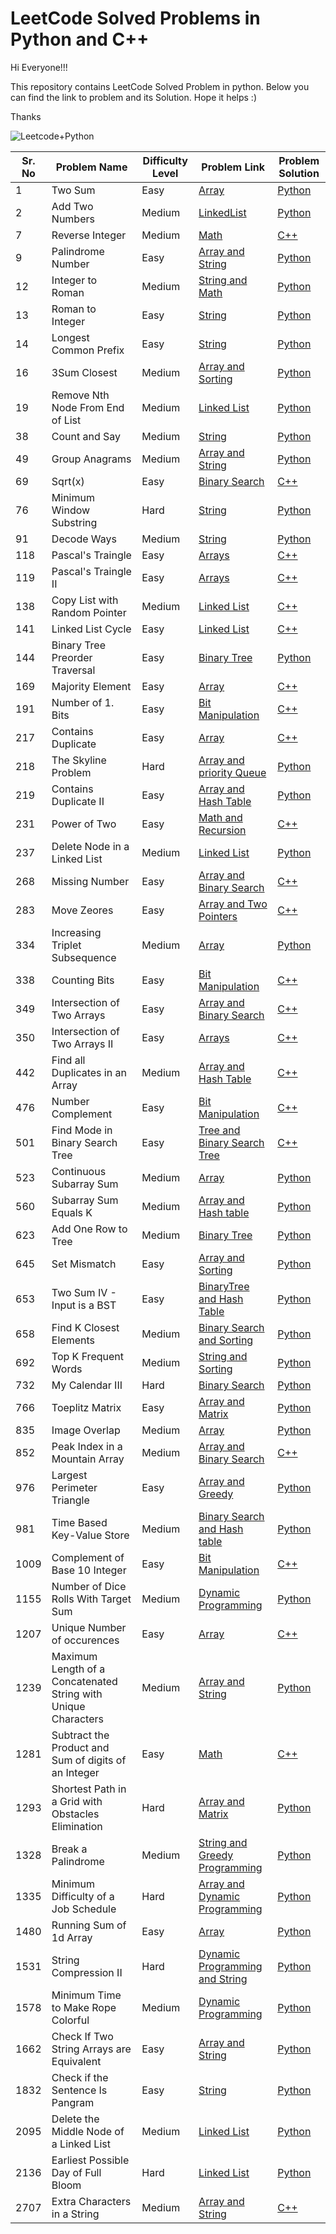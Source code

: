 # LeetCode Solved Problems in Python and C++

Hi Everyone!!!

This repository contains LeetCode Solved Problem in python. Below you can find the link to problem and its Solution. Hope it helps :)

Thanks

![Leetcode+Python](https://user-images.githubusercontent.com/28431152/192743038-9eac81e8-4cac-44dd-bcf6-04ed1eef4701.png)



| Sr. No | Problem Name                          | Difficulty Level | Problem Link                                                                    | Problem Solution                                                                                                                |
| ------ | ------------------------------------- | ---------------- | -------------------------------------------------------------- | ------------------------------------------------------------------------------------------------------------------------------- |
| 1     | Two Sum      | Easy          | [Array](https://leetcode.com/problems/two-sum/)  | [Python](https://github.com/swatinarang1225/LeetCode-Solutions/blob/main/1.%20Two%20Sum.py) |
| 2     | Add Two Numbers      | Medium          | [LinkedList](https://leetcode.com/problems/add-two-numbers/)  | [Python](https://github.com/swatinarang1225/LeetCode-Solutions/blob/main/2.%20Add%20Two%20Numbers.py) |
| 7     | Reverse Integer      | Medium         | [Math](https://leetcode.com/problems/reverse-integer/)  | [C++](https://github.com/swatinarang1225/leetCode-Solutions/blob/main/7.%20Reverse%20Integer.cpp) |
| 9     | Palindrome Number      | Easy          | [Array and String](https://leetcode.com/problems/palindrome-number/)  | [Python](https://github.com/swatinarang1225/LeetCode-Solutions/blob/main/9.%20Palindrome%20Number.py) |
| 12     | Integer to Roman      | Medium          | [String and Math](https://leetcode.com/problems/integer-to-roman/)  | [Python](https://github.com/swatinarang1225/LeetCode-Solutions/blob/main/12.%20Integer%20to%20Roman.py) |
| 13     | Roman to Integer      | Easy          | [String](https://leetcode.com/problems/roman-to-integer/)  | [Python](https://github.com/swatinarang1225/LeetCode-Solutions/blob/main/13.%20Roman%20to%20Integer.py) |
| 14    | Longest Common Prefix    | Easy          | [String](https://leetcode.com/problems/longest-common-prefix/)  | [Python](https://github.com/swatinarang1225/LeetCode-Solutions/blob/main/14.Longest%20Common%20Prefix.py) |
| 16    | 3Sum Closest    | Medium          | [Array and Sorting](https://leetcode.com/problems/3sum-closest/)  | [Python](https://github.com/swatinarang1225/LeetCode-Solutions/blob/main/16.%203Sum%20Closest.py) |
| 19     | Remove Nth Node From End of List      | Medium           | [Linked List](https://leetcode.com/problems/remove-nth-node-from-end-of-list/)  | [Python](https://github.com/swatinarang1225/LeetCode-Solutions/blob/main/19.%20Remove%20Nth%20Node%20From%20End%20of%20List.py) |
| 38     | Count and Say     | Medium      | [String](https://leetcode.com/problems/count-and-say/)  | [Python](https://github.com/swatinarang1225/LeetCode-Solutions/blob/main/38.%20Count%20and%20Say.py) |
| 49     | Group Anagrams     | Medium      | [Array and String](https://leetcode.com/problems/group-anagrams/)  | [Python](https://github.com/swatinarang1225/LeetCode-Solutions/blob/main/49.%20Group%20Anagrams.py) |
| 69     | Sqrt(x)    | Easy      | [Binary Search](https://leetcode.com/problems/sqrtx/)  | [C++](https://github.com/swatinarang1225/leetCode-Solutions/blob/main/69.%20Sqrt(x).cpp) |
| 76     | Minimum Window Substring      | Hard      | [String](https://leetcode.com/problems/minimum-window-substring/)  | [Python](https://github.com/swatinarang1225/LeetCode-Solutions/blob/main/76.%20Minimum%20Window%20Substring.py) |
| 91     | Decode Ways      | Medium      | [String](https://leetcode.com/problems/decode-ways/)  | [Python](https://github.com/swatinarang1225/LeetCode-Solutions/blob/main/91.%20Decode%20Ways.py) |
| 118    | Pascal's Traingle     | Easy      | [Arrays](https://leetcode.com/problems/pascals-triangle/description/)  | [C++](https://github.com/swatinarang1225/leetCode-Solutions/blob/main/118.%20Pascal's%20Triangle.cpp) |
| 119    | Pascal's Traingle II    | Easy      | [Arrays](https://leetcode.com/problems/pascals-triangle-ii/)  | [C++](https://github.com/swatinarang1225/leetCode-Solutions/blob/main/119.%20Pascal's%20Triangle%20II.cpp) |
| 138     | Copy List with Random Pointer      | Medium      | [Linked List](https://leetcode.com/problems/copy-list-with-random-pointer/description/?envType=daily-question&envId=2023-09-05)  | [C++](https://github.com/swatinarang1225/leetCode-Solutions/tree/main/Daily_Challenges/September-2023/Day5.%20Copy%20List%20with%20random%20Pointer) |
| 141     | Linked List Cycle      | Easy      | [Linked List](https://leetcode.com/problems/linked-list-cycle/?envType=daily-question&envId=2023-09-04)  | [C++](https://github.com/swatinarang1225/leetCode-Solutions/tree/main/Daily_Challenges/September-2023/Day4.%20Linked%20List%20Cycle) |
| 144     | Binary Tree Preorder Traversal     | Easy     | [Binary Tree](https://leetcode.com/problems/binary-tree-preorder-traversal/description/)  | [Python](https://github.com/swatinarang1225/LeetCode-Solutions/blob/main/144.%20Binary%20Tree%20Preorder%20Traversal.py) |
| 169     | Majority Element     | Easy     | [Array](https://leetcode.com/problems/majority-element/)  | [C++](https://github.com/swatinarang1225/leetCode-Solutions/blob/main/169.%20Majority%20Element.cpp) |
| 191     | Number of 1. Bits    | Easy     | [Bit Manipulation](https://leetcode.com/problems/number-of-1-bits/description/)  | [C++](https://github.com/swatinarang1225/leetCode-Solutions/blob/main/191.%20Number%20of%201%20Bits.cpp) |
| 217     | Contains Duplicate     | Easy       | [Array](https://leetcode.com/problems/contains-duplicate/description/)  | [C++](https://github.com/swatinarang1225/leetCode-Solutions/blob/main/217.%20Contains%20Duplicate.cpp) |
| 218     | The Skyline Problem      | Hard       | [Array and priority Queue](https://leetcode.com/problems/the-skyline-problem/)  | [Python](https://github.com/swatinarang1225/LeetCode-Solutions/blob/main/218.%20The%20Skyline%20Problem.py) |
| 219     | Contains Duplicate II      | Easy       | [Array and Hash Table](https://leetcode.com/problems/contains-duplicate-ii/)  | [Python](https://github.com/swatinarang1225/LeetCode-Solutions/blob/main/219.%20Contains%20Duplicate%20II.py) |
| 231     | Power of Two      | Easy       | [Math and Recursion](https://leetcode.com/problems/power-of-two/)  | [C++](https://github.com/swatinarang1225/leetCode-Solutions/blob/main/231.%20Power%20of%20Two.cpp) |
| 237     | Delete Node in a Linked List      | Medium       | [Linked List](https://leetcode.com/problems/delete-node-in-a-linked-list/)  | [Python](https://github.com/swatinarang1225/LeetCode-Solutions/blob/main/237.%20Delete%20Node%20in%20a%20Linked%20List.py) |
| 268     | Missing Number      | Easy       | [Array and Binary Search](https://leetcode.com/problems/missing-number/)  | [C++](https://github.com/swatinarang1225/leetCode-Solutions/blob/main/268.%20Missing%20Number.cpp) |
| 283     | Move Zeores      | Easy       | [Array and Two Pointers](https://leetcode.com/problems/move-zeroes/description/)  | [C++](https://github.com/swatinarang1225/leetCode-Solutions/blob/main/283.%20Move%20Zeroes.cpp) |
| 334     | Increasing Triplet Subsequence      | Medium       | [Array](https://leetcode.com/problems/increasing-triplet-subsequence/)  | [Python](https://github.com/swatinarang1225/LeetCode-Solutions/blob/main/334.%20Increasing%20Triplet%20Subsequence.py) |
| 338     | Counting Bits      | Easy       | [Bit Manipulation](https://leetcode.com/problems/counting-bits/description/?envType=daily-question&envId=2023-09-01)  | [C++](https://github.com/swatinarang1225/leetCode-Solutions/blob/main/Daily_Challenges/September-2023/Day1.%20Counting%20Bits/Code.cpp) |
| 349     | Intersection of Two Arrays      | Easy       | [Array and Binary Search](https://leetcode.com/problems/intersection-of-two-arrays/)  | [C++](https://github.com/swatinarang1225/leetCode-Solutions/blob/main/349.%20Intersection%20of%20Two%20Arrays.cpp) |
| 350     | Intersection of Two Arrays II      | Easy       | [Arrays](https://leetcode.com/problems/intersection-of-two-arrays-ii/description/)  | [C++](https://github.com/swatinarang1225/leetCode-Solutions/blob/main/350.%20Intersection%20of%20Two%20Arrays%20II.cpp) |
| 442     | Find all Duplicates in an Array    | Medium       | [Array and Hash Table](https://leetcode.com/problems/find-all-duplicates-in-an-array/)  | [C++](https://github.com/swatinarang1225/leetCode-Solutions/blob/main/442.%20Find%20All%20Duplicates%20in%20an%20Array.cpp) |
| 476    | Number Complement     | Easy       | [Bit Manipulation](https://leetcode.com/problems/number-complement/)  | [C++](https://github.com/swatinarang1225/leetCode-Solutions/blob/main/476.%20Number%20Complement.cpp) |
| 501    | Find Mode in Binary Search Tree     | Easy       | [Tree and Binary Search Tree](https://leetcode.com/problems/find-mode-in-binary-search-tree/?envType=daily-question&envId=2023-11-01)  | [C++](https://github.com/swatinarang1225/leetCode-Solutions/blob/main/Daily_Challenges/November-2023/Day1-%20Find%20Mode%20in%20Binary%20Search%20Tree/Code.cpp) |
| 523     | Continuous Subarray Sum      | Medium           | [Array](https://leetcode.com/problems/continuous-subarray-sum/)  | [Python](https://github.com/swatinarang1225/LeetCode-Solutions/blob/main/523.%20Continuous%20Subarray%20Sum.py) |
| 560     | Subarray Sum Equals K      | Medium           | [Array and Hash table](https://leetcode.com/problems/subarray-sum-equals-k/)  | [Python](https://github.com/swatinarang1225/LeetCode-Solutions/blob/main/560.%20Subarray%20Sum%20Equals%20K.py) |
| 623     | Add One Row to Tree      | Medium           | [Binary Tree](https://leetcode.com/problems/add-one-row-to-tree/)  | [Python](https://github.com/swatinarang1225/LeetCode-Solutions/blob/main/623.%20Add%20One%20Row%20to%20Tree.py) |
| 645     | Set Mismatch      | Easy           | [Array and Sorting](https://leetcode.com/problems/set-mismatch/)  | [Python](https://github.com/swatinarang1225/LeetCode-Solutions/blob/main/645.%20Set%20Mismatch.py) |
| 653    | Two Sum IV - Input is a BST     | Easy          | [BinaryTree and Hash Table](https://leetcode.com/problems/two-sum-iv-input-is-a-bst/)  | [Python](https://github.com/swatinarang1225/LeetCode-Solutions/blob/main/653.%20Two%20Sum%20IV%20-%20Input%20is%20a%20BST.py) |
| 658     | Find K Closest Elements      | Medium           | [Binary Search and Sorting](https://leetcode.com/problems/find-k-closest-elements/)  | [Python](https://github.com/swatinarang1225/LeetCode-Solutions/blob/main/658.%20Find%20K%20Closest%20Elements.py) |
| 692     |  Top K Frequent Words     | Medium           | [String and Sorting](https://leetcode.com/problems/top-k-frequent-words/)  | [Python](https://github.com/swatinarang1225/LeetCode-Solutions/blob/main/692.%20Top%20K%20Frequent%20Words.py) |
| 732     | My Calendar III      | Hard        | [Binary Search](https://leetcode.com/problems/my-calendar-iii/)  | [Python](https://github.com/swatinarang1225/LeetCode-Solutions/blob/main/732.%20My%20Calendar%20III.py) |
| 766     | Toeplitz Matrix      | Easy        | [Array and Matrix](https://leetcode.com/problems/toeplitz-matrix/)  | [Python](https://github.com/swatinarang1225/LeetCode-Solutions/blob/main/766.%20Toeplitz%20Matrix.py) |
| 835     | Image Overlap      | Medium        | [Array](https://leetcode.com/problems/image-overlap/)  | [Python](https://github.com/swatinarang1225/LeetCode-Solutions/blob/main/835.%20Image%20Overlap.py) |
| 852    | Peak Index in a Mountain Array      | Medium        | [Array and Binary Search](https://leetcode.com/problems/peak-index-in-a-mountain-array/)  | [C++](https://github.com/swatinarang1225/leetCode-Solutions/blob/main/852.%20Peak%20Index%20in%20a%20Mountain%20Array.cpp) |
| 976    | Largest Perimeter Triangle      | Easy           | [Array and Greedy](https://leetcode.com/problems/largest-perimeter-triangle/)  | [Python](https://github.com/swatinarang1225/LeetCode-Solutions/blob/main/976.%20Largest%20Perimeter%20Triangle.py) |
| 981     | Time Based Key-Value Store      | Medium           | [Binary Search and Hash table](https://leetcode.com/problems/time-based-key-value-store/)  | [Python](https://github.com/swatinarang1225/LeetCode-Solutions/blob/main/981.%20Time%20Based%20Key-Value%20Store.py) |
| 1009     | Complement of Base 10 Integer      | Easy          | [Bit Manipulation](https://leetcode.com/problems/complement-of-base-10-integer/)  | [C++](https://github.com/swatinarang1225/leetCode-Solutions/blob/main/1009.%20Complement%20of%20Base%2010%20Integer.cpp) |
| 1155     |  Number of Dice Rolls With Target Sum      | Medium           | [Dynamic Programming](https://leetcode.com/problems/number-of-dice-rolls-with-target-sum/)  | [Python](https://github.com/swatinarang1225/LeetCode-Solutions/blob/main/1155.%20Number%20of%20Dice%20Rolls%20With%20Target%20Sum.py) |
| 1207     |  Unique Number of occurences      | Easy         | [Array](https://leetcode.com/problems/unique-number-of-occurrences/)  | [C++](https://github.com/swatinarang1225/leetCode-Solutions/blob/main/1207.%20Unique%20Number%20of%20Occurences.cpp) |
| 1239     |  Maximum Length of a Concatenated String with Unique Characters      | Medium           | [Array and String](https://leetcode.com/problems/maximum-length-of-a-concatenated-string-with-unique-characters/)  | [Python](https://github.com/swatinarang1225/LeetCode-Solutions/blob/main/1239.%20Maximum%20Length%20of%20a%20Concatenated%20String%20with%20Unique%20Characters.py) |
| 1281     |  Subtract the Product and Sum of digits of an Integer      | Easy          | [Math](https://leetcode.com/problems/subtract-the-product-and-sum-of-digits-of-an-integer/description/)  | [C++](https://github.com/swatinarang1225/leetCode-Solutions/blob/main/1281.%20Subtract%20the%20product%20and%20Sum%20of%20digits%20of%20an%20Integer.cpp) |
| 1293     |  Shortest Path in a Grid with Obstacles Elimination      | Hard          | [Array and Matrix](https://leetcode.com/problems/shortest-path-in-a-grid-with-obstacles-elimination/)  | [Python](https://github.com/swatinarang1225/LeetCode-Solutions/blob/main/1293.%20Shortest%20Path%20in%20a%20Grid%20with%20Obstacles%20Elimination.py) |
| 1328     | Break a Palindrome     | Medium           | [String and Greedy Programming](https://leetcode.com/problems/break-a-palindrome/)  | [Python](https://github.com/swatinarang1225/LeetCode-Solutions/blob/main/1328.%20Break%20a%20Palindrome.py) |
| 1335     | Minimum Difficulty of a Job Schedule     | Hard           | [Array and Dynamic Programming](https://leetcode.com/problems/minimum-difficulty-of-a-job-schedule/)  | [Python](https://github.com/swatinarang1225/LeetCode-Solutions/blob/main/1335.%20Minimum%20Difficulty%20of%20a%20Job%20Schedule.py) |
| 1480     | Running Sum of 1d Array     | Easy           | [Array](https://leetcode.com/problems/running-sum-of-1d-array/)  | [Python](https://github.com/swatinarang1225/LeetCode-Solutions/blob/main/1480.%20Running%20Sum%20of%201d%20Array.py) |
| 1531     | String Compression II      | Hard           | [Dynamic Programming and String](https://leetcode.com/problems/string-compression-ii/)  | [Python](https://github.com/swatinarang1225/LeetCode-Solutions/blob/main/1531.%20String%20Compression%20II.py) |
| 1578     | Minimum Time to Make Rope Colorful      | Medium           | [Dynamic Programming](https://leetcode.com/problems/minimum-time-to-make-rope-colorful/)  | [Python](https://github.com/swatinarang1225/LeetCode-Solutions/blob/main/1578.%20Minimum%20Time%20to%20Make%20Rope%20Colorful.py) |
| 1662     | Check If Two String Arrays are Equivalent     | Easy           | [Array and String](https://leetcode.com/problems/check-if-two-string-arrays-are-equivalent/)  | [Python](https://github.com/swatinarang1225/LeetCode-Solutions/blob/main/1662.%20Check%20If%20Two%20String%20Arrays%20are%20Equivalent.py) |
| 1832     | Check if the Sentence Is Pangram     | Easy          | [String](https://leetcode.com/problems/check-if-the-sentence-is-pangram/)  | [Python](https://github.com/swatinarang1225/LeetCode-Solutions/blob/main/1832.%20Check%20if%20the%20Sentence%20Is%20Pangram.py) |
| 2095     | Delete the Middle Node of a Linked List     | Medium           | [Linked List](https://leetcode.com/problems/delete-the-middle-node-of-a-linked-list/)  | [Python](https://github.com/swatinarang1225/LeetCode-Solutions/blob/main/2095.%20Delete%20the%20Middle%20Node%20of%20a%20Linked%20List.py) |
| 2136     | Earliest Possible Day of Full Bloom     | Hard           | [Linked List](https://leetcode.com/problems/earliest-possible-day-of-full-bloom/)  | [Python](https://github.com/swatinarang1225/LeetCode-Solutions/blob/main/2136.%20Earliest%20Possible%20Day%20of%20Full%20Bloom.py) |
| 2707     | Extra Characters in a String     | Medium           | [Array and String](https://leetcode.com/problems/extra-characters-in-a-string/?envType=daily-question&envId=2023-09-02)  | [C++](https://github.com/swatinarang1225/leetCode-Solutions/blob/main/Daily_Challenges/September-2023/Day2.%20Extra%20Characters%20in%20a%20String/Code.cpp) |
